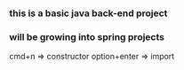 
### this is a basic java back-end project
### will be growing into spring projects

cmd+n => constructor
option+enter => import






